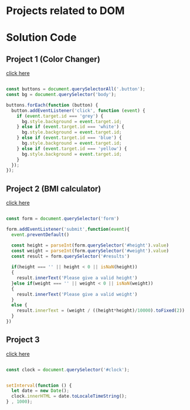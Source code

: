# Projects related to DOM

# Solution Code

## Project 1 (Color Changer)

[click here](https://stackblitz.com/edit/dom-projects-sil?file=1-colorChanger%2Fapp.js)

```javascript

const buttons = document.querySelectorAll('.button');
const bg = document.querySelector('body');

buttons.forEach(function (button) {
  button.addEventListener('click', function (event) {
    if (event.target.id === 'grey') {
      bg.style.background = event.target.id;
    } else if (event.target.id === 'white') {
      bg.style.background = event.target.id;
    } else if (event.target.id === 'blue') {
      bg.style.background = event.target.id;
    } else if (event.target.id === 'yellow') {
      bg.style.background = event.target.id;
    }
  });
});

```

## Project 2 (BMI calculator)
[click here](https://stackblitz.com/edit/dom-projects-sil-t716gc?file=2-BMICalculator%2Fapp.js)

```javascript

const form = document.querySelector('form')

form.addEventListener('submit',function(event){
  event.preventDefault()

  const height = parseInt(form.querySelector('#height').value)
  const weight = parseInt(form.querySelector('#weight').value)
  const result = form.querySelector('#results')
  
  if(height === '' || height < 0 || isNaN(height))
  {
    result.innerText('Please give a valid height')
  }else if(weight === '' || weight < 0 || isNaN(weight))
  {
    result.innerText('Please give a valid weight')
  }
  else {
    result.innerText = (weight / ((height*height)/10000).toFixed(2))
  }
})

```

## Project 3
[click here](https://stackblitz.com/edit/dom-projects-sil-t716gc?file=3-DigitalClock%2Fapp.js)

```javascript

const clock = document.querySelector('#clock');


setInterval(function () {
  let date = new Date();
  clock.innerHTML = date.toLocaleTimeString();
} , 1000);

```